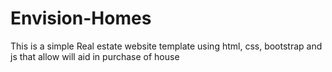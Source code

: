 # Envision-Homes
This is a simple Real estate website template using html, css, bootstrap and js that allow will aid in purchase of house 
